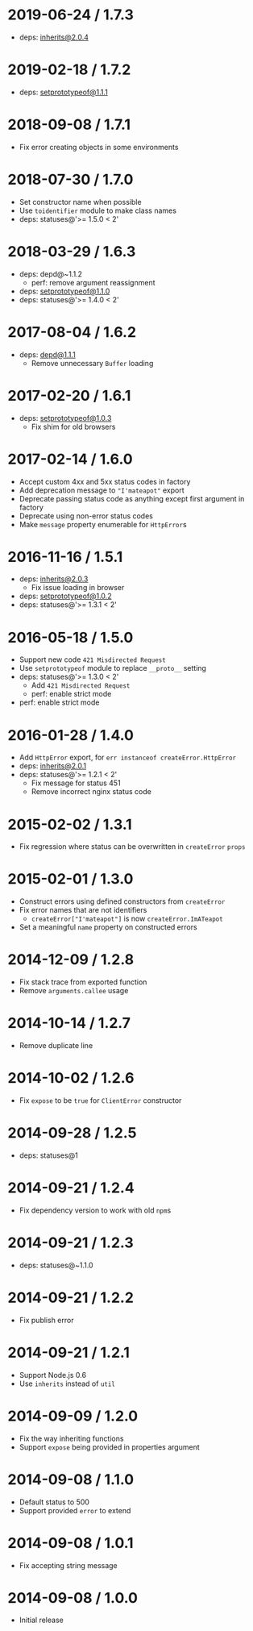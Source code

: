 # 2019-06-24 / 1.7.3

- deps: inherits@2.0.4

# 2019-02-18 / 1.7.2

- deps: setprototypeof@1.1.1

# 2018-09-08 / 1.7.1

- Fix error creating objects in some environments

# 2018-07-30 / 1.7.0

- Set constructor name when possible
- Use `toidentifier` module to make class names
- deps: statuses@'>= 1.5.0 < 2'

# 2018-03-29 / 1.6.3

- deps: depd@~1.1.2
  - perf: remove argument reassignment
- deps: setprototypeof@1.1.0
- deps: statuses@'>= 1.4.0 < 2'

# 2017-08-04 / 1.6.2

- deps: depd@1.1.1
  - Remove unnecessary `Buffer` loading

# 2017-02-20 / 1.6.1

- deps: setprototypeof@1.0.3
  - Fix shim for old browsers

# 2017-02-14 / 1.6.0

- Accept custom 4xx and 5xx status codes in factory
- Add deprecation message to `"I'mateapot"` export
- Deprecate passing status code as anything except first argument in factory
- Deprecate using non-error status codes
- Make `message` property enumerable for `HttpError`s

# 2016-11-16 / 1.5.1

- deps: inherits@2.0.3
  - Fix issue loading in browser
- deps: setprototypeof@1.0.2
- deps: statuses@'>= 1.3.1 < 2'

# 2016-05-18 / 1.5.0

- Support new code `421 Misdirected Request`
- Use `setprototypeof` module to replace `__proto__` setting
- deps: statuses@'>= 1.3.0 < 2'
  - Add `421 Misdirected Request`
  - perf: enable strict mode
- perf: enable strict mode

# 2016-01-28 / 1.4.0

- Add `HttpError` export, for `err instanceof createError.HttpError`
- deps: inherits@2.0.1
- deps: statuses@'>= 1.2.1 < 2'
  - Fix message for status 451
  - Remove incorrect nginx status code

# 2015-02-02 / 1.3.1

- Fix regression where status can be overwritten in `createError` `props`

# 2015-02-01 / 1.3.0

- Construct errors using defined constructors from `createError`
- Fix error names that are not identifiers
  - `createError["I'mateapot"]` is now `createError.ImATeapot`
- Set a meaningful `name` property on constructed errors

# 2014-12-09 / 1.2.8

- Fix stack trace from exported function
- Remove `arguments.callee` usage

# 2014-10-14 / 1.2.7

- Remove duplicate line

# 2014-10-02 / 1.2.6

- Fix `expose` to be `true` for `ClientError` constructor

# 2014-09-28 / 1.2.5

- deps: statuses@1

# 2014-09-21 / 1.2.4

- Fix dependency version to work with old `npm`s

# 2014-09-21 / 1.2.3

- deps: statuses@~1.1.0

# 2014-09-21 / 1.2.2

- Fix publish error

# 2014-09-21 / 1.2.1

- Support Node.js 0.6
- Use `inherits` instead of `util`

# 2014-09-09 / 1.2.0

- Fix the way inheriting functions
- Support `expose` being provided in properties argument

# 2014-09-08 / 1.1.0

- Default status to 500
- Support provided `error` to extend

# 2014-09-08 / 1.0.1

- Fix accepting string message

# 2014-09-08 / 1.0.0

- Initial release
